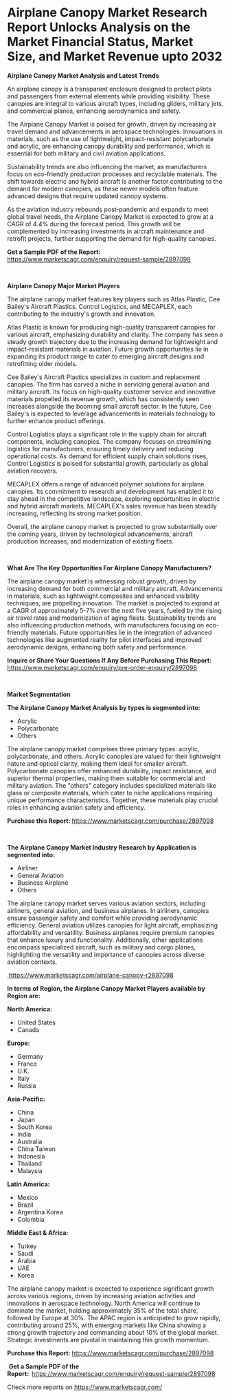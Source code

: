 <p><h1>Airplane Canopy Market Research Report Unlocks Analysis on the Market Financial Status, Market Size, and Market Revenue upto 2032</h1></p><p><strong>Airplane Canopy Market Analysis and Latest Trends</strong></p>
<p><p>An airplane canopy is a transparent enclosure designed to protect pilots and passengers from external elements while providing visibility. These canopies are integral to various aircraft types, including gliders, military jets, and commercial planes, enhancing aerodynamics and safety. </p><p>The Airplane Canopy Market is poised for growth, driven by increasing air travel demand and advancements in aerospace technologies. Innovations in materials, such as the use of lightweight, impact-resistant polycarbonate and acrylic, are enhancing canopy durability and performance, which is essential for both military and civil aviation applications. </p><p>Sustainability trends are also influencing the market, as manufacturers focus on eco-friendly production processes and recyclable materials. The shift towards electric and hybrid aircraft is another factor contributing to the demand for modern canopies, as these newer models often feature advanced designs that require updated canopy systems. </p><p>As the aviation industry rebounds post-pandemic and expands to meet global travel needs, the Airplane Canopy Market is expected to grow at a CAGR of 4.4% during the forecast period. This growth will be complemented by increasing investments in aircraft maintenance and retrofit projects, further supporting the demand for high-quality canopies.</p></p>
<p><strong>Get a Sample PDF of the Report:&nbsp;</strong> <a href="https://www.marketscagr.com/enquiry/request-sample/2897098?utm_campaign=3099&utm_medium=2&utm_source=Github&utm_content=ia&utm_term=15032025&utm_id=airplane-canopy">https://www.marketscagr.com/enquiry/request-sample/2897098</a></p>
<p>&nbsp;</p>
<p><strong>Airplane Canopy Major Market Players</strong></p>
<p><p>The airplane canopy market features key players such as Atlas Plastic, Cee Bailey's Aircraft Plastics, Control Logistics, and MECAPLEX, each contributing to the industry's growth and innovation. </p><p>Atlas Plastic is known for producing high-quality transparent canopies for various aircraft, emphasizing durability and clarity. The company has seen a steady growth trajectory due to the increasing demand for lightweight and impact-resistant materials in aviation. Future growth opportunities lie in expanding its product range to cater to emerging aircraft designs and retrofitting older models.</p><p>Cee Bailey's Aircraft Plastics specializes in custom and replacement canopies. The firm has carved a niche in servicing general aviation and military aircraft. Its focus on high-quality customer service and innovative materials propelled its revenue growth, which has consistently seen increases alongside the booming small aircraft sector. In the future, Cee Bailey's is expected to leverage advancements in materials technology to further enhance product offerings.</p><p>Control Logistics plays a significant role in the supply chain for aircraft components, including canopies. The company focuses on streamlining logistics for manufacturers, ensuring timely delivery and reducing operational costs. As demand for efficient supply chain solutions rises, Control Logistics is poised for substantial growth, particularly as global aviation recovers.</p><p>MECAPLEX offers a range of advanced polymer solutions for airplane canopies. Its commitment to research and development has enabled it to stay ahead in the competitive landscape, exploring opportunities in electric and hybrid aircraft markets. MECAPLEX's sales revenue has been steadily increasing, reflecting its strong market position.</p><p>Overall, the airplane canopy market is projected to grow substantially over the coming years, driven by technological advancements, aircraft production increases, and modernization of existing fleets.</p></p>
<p>&nbsp;</p>
<p><strong>What Are The Key Opportunities For Airplane Canopy Manufacturers?</strong></p>
<p><p>The airplane canopy market is witnessing robust growth, driven by increasing demand for both commercial and military aircraft. Advancements in materials, such as lightweight composites and enhanced visibility techniques, are propelling innovation. The market is projected to expand at a CAGR of approximately 5-7% over the next five years, fueled by the rising air travel rates and modernization of aging fleets. Sustainability trends are also influencing production methods, with manufacturers focusing on eco-friendly materials. Future opportunities lie in the integration of advanced technologies like augmented reality for pilot interfaces and improved aerodynamic designs, enhancing both safety and performance.</p></p>
<p><strong>Inquire or Share Your Questions If Any Before Purchasing This Report:</strong> <a href="https://www.marketscagr.com/enquiry/pre-order-enquiry/2897098?utm_campaign=3099&utm_medium=2&utm_source=Github&utm_content=ia&utm_term=15032025&utm_id=airplane-canopy">https://www.marketscagr.com/enquiry/pre-order-enquiry/2897098</a></p>
<p>&nbsp;</p>
<p><strong>Market Segmentation</strong></p>
<p><strong>The Airplane Canopy Market Analysis by types is segmented into:</strong></p>
<p><ul><li>Acrylic</li><li>Polycarbonate</li><li>Others</li></ul></p>
<p><p>The airplane canopy market comprises three primary types: acrylic, polycarbonate, and others. Acrylic canopies are valued for their lightweight nature and optical clarity, making them ideal for smaller aircraft. Polycarbonate canopies offer enhanced durability, impact resistance, and superior thermal properties, making them suitable for commercial and military aviation. The "others" category includes specialized materials like glass or composite materials, which cater to niche applications requiring unique performance characteristics. Together, these materials play crucial roles in enhancing aviation safety and efficiency.</p></p>
<p><strong>Purchase this Report:&nbsp;</strong><a href="https://www.marketscagr.com/purchase/2897098?utm_campaign=3099&utm_medium=2&utm_source=Github&utm_content=ia&utm_term=15032025&utm_id=airplane-canopy">https://www.marketscagr.com/purchase/2897098</a></p>
<p>&nbsp;</p>
<p><strong>The Airplane Canopy Market Industry Research by Application is segmented into:</strong></p>
<p><ul><li>Airliner</li><li>General Aviation</li><li>Business Airplane</li><li>Others</li></ul></p>
<p><p>The airplane canopy market serves various aviation sectors, including airliners, general aviation, and business airplanes. In airliners, canopies ensure passenger safety and comfort while providing aerodynamic efficiency. General aviation utilizes canopies for light aircraft, emphasizing affordability and versatility. Business airplanes require premium canopies that enhance luxury and functionality. Additionally, other applications encompass specialized aircraft, such as military and cargo planes, highlighting the versatility and importance of canopies across diverse aviation contexts.</p></p>
<p><a href="https://www.marketscagr.com/airplane-canopy-r2897098?utm_campaign=3099&utm_medium=2&utm_source=Github&utm_content=ia&utm_term=15032025&utm_id=airplane-canopy">&nbsp;https://www.marketscagr.com/airplane-canopy-r2897098</a></p>
<p><strong>In terms of Region, the Airplane Canopy Market Players available by Region are:</strong></p>
<p>
    <p> <strong> North America: </strong>
        <ul>
            <li>United States</li>
            <li>Canada</li>
        </ul>
        </p> 
    <p> <strong> Europe: </strong>
        <ul>
            <li>Germany</li>
            <li>France</li>
            <li>U.K.</li>
            <li>Italy</li>
            <li>Russia</li>
        </ul>
        </p> 
    <p> <strong> Asia-Pacific: </strong>
        <ul>
            <li>China</li>
            <li>Japan</li>
            <li>South Korea</li>
            <li>India</li>
            <li>Australia</li>
            <li>China Taiwan</li>
            <li>Indonesia</li>
            <li>Thailand</li>
            <li>Malaysia</li>
        </ul>
        </p> 
    <p> <strong> Latin America: </strong>
        <ul>
            <li>Mexico</li>
            <li>Brazil</li>
            <li>Argentina Korea</li>
            <li>Colombia</li>
        </ul>
        </p> 
    <p> <strong> Middle East & Africa: </strong>
        <ul>
            <li>Turkey</li>
            <li>Saudi</li>
            <li>Arabia</li>
            <li>UAE</li>
            <li>Korea</li>
        </ul>
    </p>
    </p>
<p><p>The airplane canopy market is expected to experience significant growth across various regions, driven by increasing aviation activities and innovations in aerospace technology. North America will continue to dominate the market, holding approximately 35% of the total share, followed by Europe at 30%. The APAC region is anticipated to grow rapidly, contributing around 25%, with emerging markets like China showing a strong growth trajectory and commanding about 10% of the global market. Strategic investments are pivotal in maintaining this growth momentum.</p></p>
<p><strong>Purchase this Report: </strong><a href="https://www.marketscagr.com/purchase/2897098?utm_campaign=3099&utm_medium=2&utm_source=Github&utm_content=ia&utm_term=15032025&utm_id=airplane-canopy">https://www.marketscagr.com/purchase/2897098</a></p>
<p>&nbsp;<strong>Get a Sample PDF of the Report:&nbsp;&nbsp;</strong><a href="https://www.marketscagr.com/enquiry/request-sample/2897098?utm_campaign=3099&utm_medium=2&utm_source=Github&utm_content=ia&utm_term=15032025&utm_id=airplane-canopy">https://www.marketscagr.com/enquiry/request-sample/2897098</a></p>
<p><strong></strong></p>
<p>Check more reports on <a href="https://www.marketscagr.com/?utm_campaign=3099&utm_medium=2&utm_source=Github&utm_content=ia&utm_term=15032025&utm_id=airplane-canopy">https://www.marketscagr.com/</a></p>